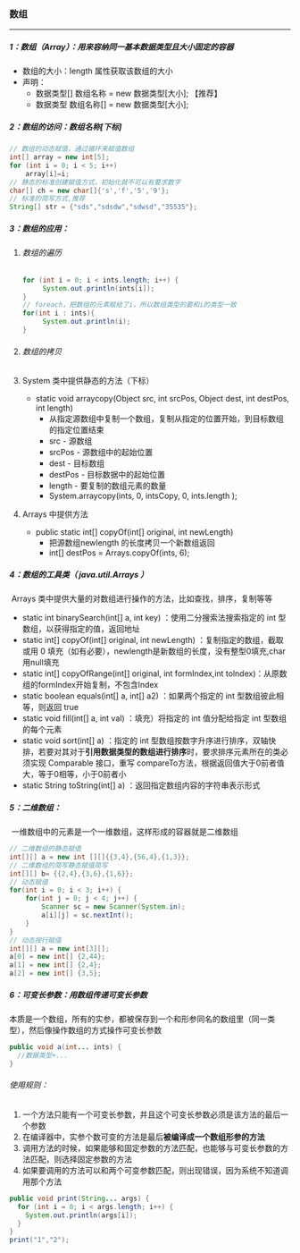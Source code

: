 ### 数组

------

##### 1：数组（Array）：用来容纳同一基本数据类型且大小固定的容器

- 数组的大小：length 属性获取该数组的大小
- 声明：
  - 数据类型[] 数组名称 = new 数据类型[大小];  【推荐】
  - 数据类型 数组名称[] = new 数据类型[大小];

##### 2：数组的访问：数组名称[下标]

```java
// 数组的动态赋值，通过循环来赋值数组
int[] array = new int[5];
for (int i = 0; i < 5; i++)
	array[i]=i;
// 静态的标准创建赋值方式，初始化就不可以有要求数字
char[] ch = new char[]{'s','f','5','9'}; 
// 标准的简写方式,推荐
String[] str = {"sds","sdsdw","sdwsd","35535"};
```

##### 3：数组的应用：

1. ###### 数组的遍历

   ```Java
   for (int i = 0; i < ints.length; i++) {
   		System.out.println(ints[i]);
   }
   // foreach，把数组的元素赋给了i，所以数组类型的要和i的类型一致
   for(int i : ints){
   		System.out.println(i);
   }
   ```

2. ###### 数组的拷贝

1. System 类中提供静态的方法（下标）
   - static void arraycopy(Object src, int srcPos, Object dest, int destPos, int length) 
     - 从指定源数组中复制一个数组，复制从指定的位置开始，到目标数组的指定位置结束
     - src - 源数组
     - srcPos - 源数组中的起始位置
     - dest - 目标数组
     - destPos - 目标数据中的起始位置
     - length - 要复制的数组元素的数量 
     - System.arraycopy(ints, 0, intsCopy, 0, ints.length );
2. Arrays 中提供方法 
   - public static int[] copyOf(int[] original, int newLength)  
     - 把源数组newlength 的长度拷贝一个新数组返回
     - int[] destPos = Arrays.copyOf(ints, 6);

##### 4：数组的工具类（ java.util.Arrays ）

​	Arrays 类中提供大量的对数组进行操作的方法，比如查找，排序，复制等等

- static int binarySearch(int[] a, int key)  ：使用二分搜索法搜索指定的 int 型数组，以获得指定的值，返回地址
- static int[] copyOf(int[] original, int newLength) ：复制指定的数组，截取或用 0 填充（如有必要），newlength是新数组的长度，没有整型0填充,char用null填充
- static int[] copyOfRange(int[] original, int formIndex,int tolndex)：从原数组的formIndex开始复制，不包含lndex
- static boolean equals(int[] a, int[] a2) ：如果两个指定的 int 型数组彼此相等，则返回 true
- static void fill(int[] a, int val) ：填充）将指定的 int 值分配给指定 int 型数组的每个元素
- static void sort(int[] a) ：指定的 int 型数组按数字升序进行排序，双轴快排，若要对其对于**引用数据类型的数组进行排序**时，要求排序元素所在的类必须实现 Comparable 接口，重写 compareTo方法，根据返回值大于0前者值大，等于0相等，小于0前者小
- static String toString(int[] a) ：返回指定数组内容的字符串表示形式

##### 5：二维数组：

​	一维数组中的元素是一个一维数组，这样形成的容器就是二维数组

```java
// 二维数组的静态赋值
int[][] a = new int [][]{{3,4},{56,4},{1,3}};
// 二维数组的简写静态赋值简写
int[][] b= {{2,4},{3,6},{1,6}};
// 动态赋值
for(int i = 0; i < 3; i++) {
	for(int j = 0; j < 4; j++) {
		Scanner sc = new Scanner(System.in);
		a[i][j] = sc.nextInt();
	}
}
// 动态按行赋值
int[][] a = new int[3][];
a[0] = new int[] {2,44};
a[1] = new int[] {2,4};
a[2] = new int[] {3,5};
```

##### 6：可变长参数：用数组传递可变长参数

​	本质是一个数组，所有的实参，都被保存到一个和形参同名的数组里（同一类型），然后像操作数组的方式操作可变长参数

```java
public void a(int... ints) { 
  //数据类型+...
}
```

###### 使用规则：

1. 一个方法只能有一个可变长参数，并且这个可变长参数必须是该方法的最后一个参数
2. 在编译器中，实参个数可变的方法是最后**被编译成一个数组形参的方法**
3. 调用方法的时候，如果能够和固定参数的方法匹配，也能够与可变长参数的方法匹配，则选择固定参数的方法
4. 如果要调用的方法可以和两个可变参数匹配，则出现错误，因为系统不知道调用那个方法

```java
public void print(String... args) {
  for (int i = 0; i < args.length; i++) {
    System.out.println(args[i]);
  }
}
print("1","2");
```

